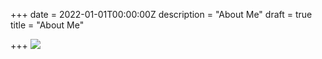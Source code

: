 +++
date = 2022-01-01T00:00:00Z
description = "About Me"
draft = true
title = "About Me"

+++
![](/uploads/screenshot-2022-01-20-at-11-58-48.png)